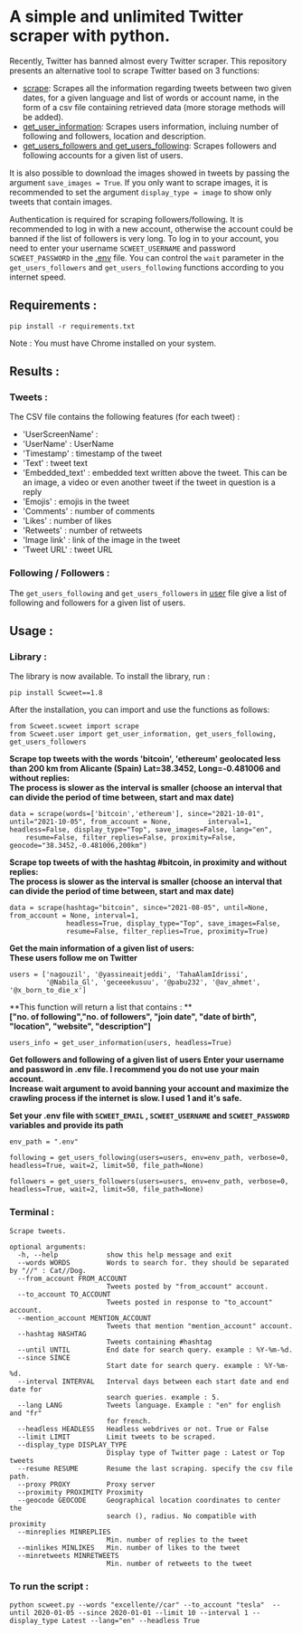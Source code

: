 

# A simple and unlimited Twitter scraper with python.

Recently, Twitter has banned almost every Twitter scraper. This repository presents an alternative tool to scrape Twitter based on 3 functions:  
- [scrape](https://github.com/Altimis/Scweet/blob/master/Scweet/scweet.py): Scrapes all the information regarding tweets between two given dates, for a given language and list of words or account name, in the form of a csv file containing retrieved data (more storage methods will be added). 
- [get_user_information](https://github.com/Altimis/Scweet/blob/master/Scweet/user.py): Scrapes users information, incluing number of following and followers, location and description.
- [get_users_followers and get_users_following](https://github.com/Altimis/Scweet/blob/master/Scweet/user.py): Scrapes followers and following accounts for a given list of users.  

It is also possible to download the images showed in tweets by passing the argument `save_images = True`. If you only want to scrape images, it is recommended to set the argument `display_type = image` to show only tweets that contain images. 

Authentication is required for scraping followers/following. It is recommended to log in with a new account, otherwise the account could be banned if the list of followers is very long. To log in to your account, you need to enter your username `SCWEET_USERNAME` and password `SCWEET_PASSWORD` in the [.env](https://github.com/hayden-droid/Scweet/blob/master/.env) file. You can control the `wait` parameter in the `get_users_followers` and `get_users_following` functions according to you internet speed. 

## Requirements : 

`pip install -r requirements.txt`

Note : You must have Chrome installed on your system. 

## Results :

### Tweets :

The CSV file contains the following features (for each tweet) :

- 'UserScreenName' : 
- 'UserName' : UserName 
- 'Timestamp' : timestamp of the tweet
- 'Text' : tweet text
- 'Embedded_text' : embedded text written above the tweet. This can be an image, a video or even another tweet if the tweet in question is a reply
- 'Emojis' : emojis in the tweet
- 'Comments' : number of comments
- 'Likes' : number of likes
- 'Retweets' : number of retweets
- 'Image link' : link of the image in the tweet
- 'Tweet URL' : tweet URL

### Following / Followers :

The `get_users_following` and `get_users_followers` in [user](https://github.com/Altimis/Scweet/blob/master/Scweet/user.py) file give a list of following and followers for a given list of users.

## Usage :

### Library :

The library is now available. To install the library, run :

`pip install Scweet==1.8`

After the installation, you can import and use the functions as follows:

```
from Scweet.scweet import scrape
from Scweet.user import get_user_information, get_users_following, get_users_followers
```

**Scrape top tweets with the words 'bitcoin', 'ethereum'  geolocated less than 200 km from Alicante (Spain) Lat=38.3452, Long=-0.481006 and without replies:**  
**The process is slower as the interval is smaller (choose an interval that can divide the period of time between, start and max date)**

```
data = scrape(words=['bitcoin','ethereum'], since="2021-10-01", until="2021-10-05", from_account = None,         interval=1, headless=False, display_type="Top", save_images=False, lang="en",
	resume=False, filter_replies=False, proximity=False, geocode="38.3452,-0.481006,200km")
```

**Scrape top tweets of with the hashtag #bitcoin, in proximity and without replies:**  
**The process is slower as the interval is smaller (choose an interval that can divide the period of time between, start and max date)**

```
data = scrape(hashtag="bitcoin", since="2021-08-05", until=None, from_account = None, interval=1, 
              headless=True, display_type="Top", save_images=False, 
              resume=False, filter_replies=True, proximity=True)
```

**Get the main information of a given list of users:**  
**These users follow me on Twitter**

```
users = ['nagouzil', '@yassineaitjeddi', 'TahaAlamIdrissi', 
         '@Nabila_Gl', 'geceeekusuu', '@pabu232', '@av_ahmet', '@x_born_to_die_x']
```

**This function will return a list that contains : **  
**["no. of following","no. of followers", "join date", "date of birth", "location", "website", "description"]**

```
users_info = get_user_information(users, headless=True)
```

**Get followers and following of a given list of users**
**Enter your username and password in .env file. I recommend you do not use your main account.**  
**Increase wait argument to avoid banning your account and maximize the crawling process if the internet is slow. I used 1 and it's safe.**  

**Set your .env file with `SCWEET_EMAIL` , `SCWEET_USERNAME`  and `SCWEET_PASSWORD` variables and provide its path**  

```
env_path = ".env"

following = get_users_following(users=users, env=env_path, verbose=0, headless=True, wait=2, limit=50, file_path=None)

followers = get_users_followers(users=users, env=env_path, verbose=0, headless=True, wait=2, limit=50, file_path=None)
```

### Terminal :

```
Scrape tweets.

optional arguments:
  -h, --help            show this help message and exit
  --words WORDS         Words to search for. they should be separated by "//" : Cat//Dog.
  --from_account FROM_ACCOUNT
                        Tweets posted by "from_account" account.
  --to_account TO_ACCOUNT
                        Tweets posted in response to "to_account" account.
  --mention_account MENTION_ACCOUNT
                        Tweets that mention "mention_account" account.         
  --hashtag HASHTAG
                        Tweets containing #hashtag
  --until UNTIL         End date for search query. example : %Y-%m-%d.
  --since SINCE
                        Start date for search query. example : %Y-%m-%d.
  --interval INTERVAL   Interval days between each start date and end date for
                        search queries. example : 5.
  --lang LANG           Tweets language. Example : "en" for english and "fr"
                        for french.
  --headless HEADLESS   Headless webdrives or not. True or False
  --limit LIMIT         Limit tweets to be scraped.
  --display_type DISPLAY_TYPE
                        Display type of Twitter page : Latest or Top tweets
  --resume RESUME       Resume the last scraping. specify the csv file path.
  --proxy PROXY         Proxy server
  --proximity PROXIMITY Proximity
  --geocode GEOCODE     Geographical location coordinates to center the
                        search (), radius. No compatible with proximity
  --minreplies MINREPLIES
                        Min. number of replies to the tweet
  --minlikes MINLIKES   Min. number of likes to the tweet
  --minretweets MINRETWEETS
                        Min. number of retweets to the tweet
```

### To run the script :
`python scweet.py --words "excellente//car" --to_account "tesla"  --until 2020-01-05 --since 2020-01-01 --limit 10 --interval 1 --display_type Latest --lang="en" --headless True`
